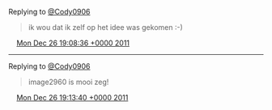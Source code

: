 Replying to [@Cody0906](https://twitter.com/@Cody0906/status/151355636813275136)

> ik wou dat ik zelf op het idee was gekomen :\-\)

<img src="../../media/tweet.ico" width="12" /> [Mon Dec 26 19:08:36 +0000 2011](https://twitter.com/DromerDenker/status/151378898771394560)

----

Replying to [@Cody0906](https://twitter.com/@Cody0906/status/151348274853445632)

> image2960 is mooi zeg\!

<img src="../../media/tweet.ico" width="12" /> [Mon Dec 26 19:13:40 +0000 2011](https://twitter.com/DromerDenker/status/151380174338928640)